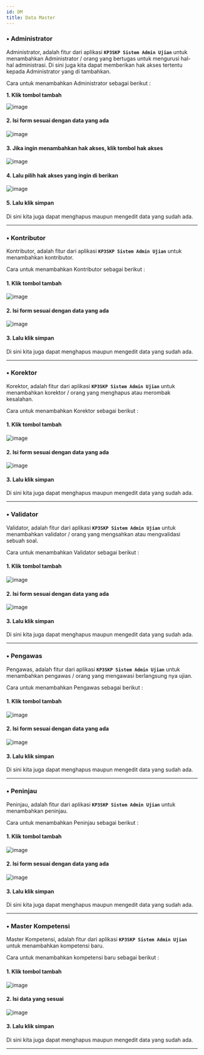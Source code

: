 ```yaml
---
id: DM
title: Data Master
---
```


### • Administrator

Administrator, adalah fitur dari aplikasi ****`KP3SKP Sistem Admin Ujian`**** untuk menambahkan Administrator / orang yang bertugas untuk mengurusi hal-hal administrasi.
Di sini juga kita dapat memberikan hak akses tertentu kepada Administrator yang di tambahkan.

Cara untuk menambahkan Administrator sebagai berikut :

**1. Klik tombol tambah**

![image](/img/Tambah.png)

#### 2. Isi form sesuai dengan data yang ada

![image](/img/Admin_data.png)

#### 3. Jika ingin menambahkan hak akses, klik tombol hak akses

![image](/img/Admin_akses.PNG)

#### 4. Lalu pilih hak akses yang ingin di berikan

![image](/img/Admin_akses2.png)

#### 5. Lalu klik simpan


Di sini kita juga dapat menghapus maupun mengedit data yang sudah ada.

---

### • Kontributor

Kontributor, adalah fitur dari aplikasi **`KP3SKP Sistem Admin Ujian`** untuk menambahkan kontributor.

Cara untuk menambahkan Kontributor sebagai berikut :
#### 1. Klik tombol tambah

![image](/img/Tambah.PNG)

#### 2. Isi form sesuai dengan data yang ada

![image](/img/Tor_data.png)

#### 3. Lalu klik simpan


Di sini kita juga dapat menghapus maupun mengedit data yang sudah ada.

---

### • Korektor

Korektor, adalah fitur dari aplikasi **`KP3SKP Sistem Admin Ujian`** untuk menambahkan korektor / orang yang menghapus atau merombak kesalahan.

Cara untuk menambahkan Korektor sebagai berikut :

#### 1. Klik tombol tambah

![image](/img/Tambah.PNG)

#### 2. Isi form sesuai dengan data yang ada

![image](/img/Tor_data.png)

#### 3. Lalu klik simpan


Di sini kita juga dapat menghapus maupun mengedit data yang sudah ada.

---

### • Validator

Validator, adalah fitur dari aplikasi **`KP3SKP Sistem Admin Ujian`** untuk menambahkan validator / orang yang mengsahkan atau mengvalidasi sebuah soal.

Cara untuk menambahkan Validator sebagai berikut :

#### 1. Klik tombol tambah

![image](/img/Tambah.PNG)

#### 2. Isi form sesuai dengan data yang ada

![image](/img/Tor_data.png)

#### 3. Lalu klik simpan


Di sini kita juga dapat menghapus maupun mengedit data yang sudah ada.

---

### • Pengawas

Pengawas, adalah fitur dari aplikasi **`KP3SKP Sistem Admin Ujian`** untuk menambahkan pengawas / orang yang mengawasi berlangsung nya ujian.

Cara untuk menambahkan Pengawas sebagai berikut :

#### 1. Klik tombol tambah

![image](/img/Tambah.PNG)

#### 2. Isi form sesuai dengan data yang ada

![image](/img/Pen_data.png)

#### 3. Lalu klik simpan


Di sini kita juga dapat menghapus maupun mengedit data yang sudah ada.

---

### • Peninjau

Peninjau, adalah fitur dari aplikasi **`KP3SKP Sistem Admin Ujian`** untuk menambahkan peninjau.

Cara untuk menambahkan Peninjau sebagai berikut :

#### 1. Klik tombol tambah

![image](/img/Tambah.PNG)

#### 2. Isi form sesuai dengan data yang ada

![image](/img/Pen_data.png)

#### 3. Lalu klik simpan


Di sini kita juga dapat menghapus maupun mengedit data yang sudah ada.

---


### • Master Kompetensi

Master Kompetensi, adalah fitur dari aplikasi **`KP3SKP Sistem Admin Ujian`** untuk menambahkan kompetensi baru.

Cara untuk menambahkan kompetensi baru sebagai berikut :

#### 1. Klik tombol tambah

![image](/img/Tambah.PNG)

#### 2. Isi data yang sesuai

![image](/img/MK_data2.png)

#### 3. Lalu klik simpan


Di sini kita juga dapat menghapus maupun mengedit data yang sudah ada.

---